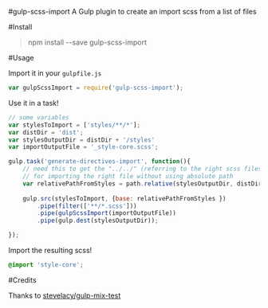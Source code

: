 #gulp-scss-import
A Gulp plugin to create an import scss from a list of files

#Install

> npm install --save gulp-scss-import

#Usage

Import it in your `gulpfile.js`

```javascript
var gulpScssImport = require('gulp-scss-import');
```

Use it in a task!

```javascript
// some variables
var stylesToImport = ['styles/**/*'];
var distDir = 'dist';
var stylesOutputDir = distDir + '/styles'
var importOutputFile = '_style-core.scss';

gulp.task('generate-directives-import', function(){
	// need this to get the "../../" (referring to the right scss files' path)
	// for importing the right file without using absolute path
	var relativePathFromStyles = path.relative(stylesOutputDir, distDir) + "\\";
	
	gulp.src(stylesToImport, {base: relativePathFromStyles })
		.pipe(filter(['**/*.scss']))
		.pipe(gulpScssImport(importOutputFile))
		.pipe(gulp.dest(stylesOutputDir));

});
```

Import the resulting scss!

```scss
@import 'style-core';
```

#Credits

Thanks to [stevelacy/gulp-mix-test](https://github.com/stevelacy/gulp-mix-test)